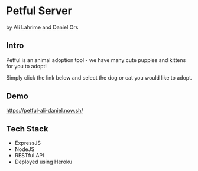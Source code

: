 # Petful Server

by Ali Lahrime and Daniel Ors

## Intro

Petful is an animal adoption tool - we have many cute puppies and kittens for you to adopt!

Simply click the link below and select the dog or cat you would like to adopt.

## Demo

https://petful-ali-daniel.now.sh/

## Tech Stack

* ExpressJS
* NodeJS
* RESTful API
* Deployed using Heroku